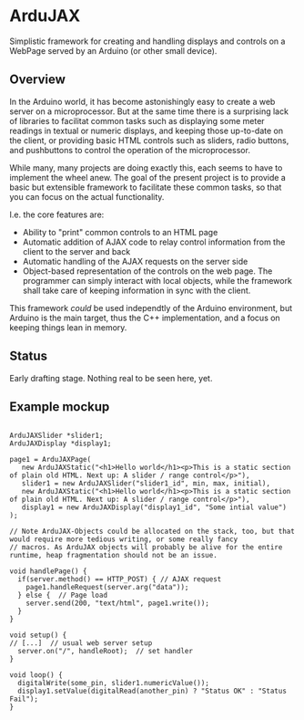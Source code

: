 # ArduJAX

Simplistic framework for creating and handling displays and controls on a WebPage served by an Arduino (or other small device).

## Overview

In the Arduino world, it has become astonishingly easy to create a web server on a microprocessor. But at the same time there is a
surprising lack of libraries to facilitat common tasks such as displaying some meter readings in textual or numeric displays, and
keeping those up-to-date on the client, or providing basic HTML controls such as sliders, radio buttons, and pushbuttons to control
the operation of the microprocessor.

While many, many projects are doing exactly this, each seems to have to implement the wheel anew. The goal of the present project is
to provide a basic but extensible framework to facilitate these common tasks, so that you can focus on the actual functionality.

I.e. the core features are:
- Ability to "print" common controls to an HTML page 
- Automatic addition of AJAX code to relay control information from the client to the server and back
- Automatic handling of the AJAX requests on the server side
- Object-based representation of the controls on the web page. The programmer can simply interact with local objects, while the
  framework shall take care of keeping information in sync with the client.

This framework _could_ be used independtly of the Arduino environment, but Arduino is the main target, thus the C++ implementation,
and a focus on keeping things lean in memory.

## Status

Early drafting stage. Nothing real to be seen here, yet.

## Example mockup

```

ArduJAXSlider *slider1;
ArduJAXDisplay *display1;

page1 = ArduJAXPage(
   new ArduJAXStatic("<h1>Hello world</h1><p>This is a static section of plain old HTML. Next up: A slider / range control</p>"),
   slider1 = new ArduJAXSlider("slider1_id", min, max, initial),
   new ArduJAXStatic("<h1>Hello world</h1><p>This is a static section of plain old HTML. Next up: A slider / range control</p>"),
   display1 = new ArduJAXDisplay("display1_id", "Some intial value")
);

// Note ArduJAX-Objects could be allocated on the stack, too, but that would require more tedious writing, or some really fancy
// macros. As ArduJAX objects will probably be alive for the entire runtime, heap fragmentation should not be an issue.

void handlePage() {
  if(server.method() == HTTP_POST) { // AJAX request
    page1.handleRequest(server.arg("data"));
  } else {  // Page load
    server.send(200, "text/html", page1.write());  
  }
}

void setup() {
// [...]  // usual web server setup
  server.on("/", handleRoot);  // set handler
}

void loop() {
  digitalWrite(some_pin, slider1.numericValue());
  display1.setValue(digitalRead(another_pin) ? "Status OK" : "Status Fail");
}

```
